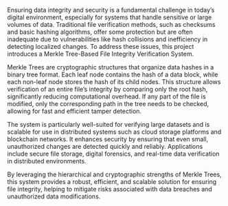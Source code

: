 Ensuring data integrity and security is a fundamental challenge in today’s digital environment, especially for systems that handle sensitive or large volumes of data. Traditional file verification methods, such as checksums and basic hashing algorithms, offer some protection but are often inadequate due to vulnerabilities like hash collisions and inefficiency in detecting localized changes. To address these issues, this project introduces a Merkle Tree-Based File Integrity Verification System.

Merkle Trees are cryptographic structures that organize data hashes in a binary tree format. Each leaf node contains the hash of a data block, while each non-leaf node stores the hash of its child nodes. This structure allows verification of an entire file’s integrity by comparing only the root hash, significantly reducing computational overhead. If any part of the file is modified, only the corresponding path in the tree needs to be checked, allowing for fast and efficient tamper detection.

The system is particularly well-suited for verifying large datasets and is scalable for use in distributed systems such as cloud storage platforms and blockchain networks. It enhances security by ensuring that even small, unauthorized changes are detected quickly and reliably. Applications include secure file storage, digital forensics, and real-time data verification in distributed environments.

By leveraging the hierarchical and cryptographic strengths of Merkle Trees, this system provides a robust, efficient, and scalable solution for ensuring file integrity, helping to mitigate risks associated with data breaches and unauthorized data modifications.

